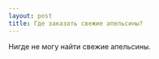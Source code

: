 ```yaml
---
layout: post 
title: Где заказать свежие апельсины? 
--- 
```

Нигде не могу найти свежие апельсины.
